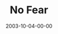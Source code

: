 ---
layout: message
category: message
series: "Fear Factor"
title: "No Fear"
date: 2003-10-04-00-00
message_id: 203
audio: "http://s3.amazonaws.com/crossroads-media/messages/audio/FF_05_10-05-03_No_Fear.mp3"
audio-duration: "34:11"
tag: 
 - fear
 - control
 - casket
 - glass-bulb
 - glass
 - idol
 - idols
 - coffin
 - love
 - tome
explicit: false
---